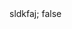 <?xml version="1.0" encoding="UTF-8"?>
<CustomMetadata xmlns="http://soap.sforce.com/2006/04/metadata">
    <label>sldkfaj;</label>
    <protected>false</protected>
</CustomMetadata>
